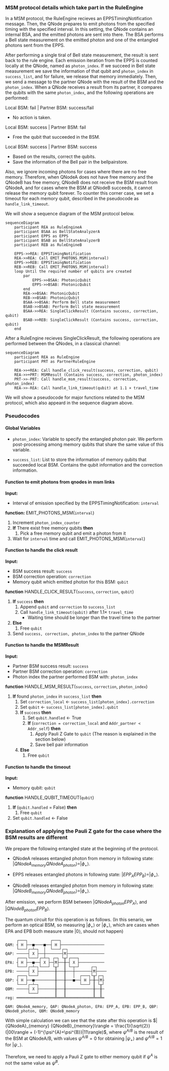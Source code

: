 ### MSM protocol details which take part in the RuleEngine

In a MSM protocol, the RuleEngine recieves an EPPSTimingNotification message. Then, the QNode prepares to emit photons from the specified timing with the specified interval. In this setting, the QNode contains an internal BSA, and the emitted photons are sent into there. The BSA performs a Bell state measurement on the emitted photon and one of the entangled photons sent from the EPPS.

After performing a single tiral of Bell state measurement, the result is sent back to the rule engine. Each emission iteration from the EPPS is counted locally at the QNode, named as `photon_index`. If we succeed in Bell state measurement we save the information of that qubit and `photon_index` in `success_list`, and for failure, we release that memory immediately.
Then, we send a message to the partner QNode with the result of the BSM and the `photon_index`. When a QNode receives a result from its partner, it compares the qubits with the same `photon_index`, and the following operations are performed:


Local BSM: fail | Partner BSM: success/fail
- No action is taken.

Local BSM: success | Partner BSM: fail
- Free the qubit that succeeded in the BSM.

Local BSM: success | Partner BSM: success
- Based on the results, correct the qubits.
- Save the information of the Bell pair in the bellpairstore.

Also, we ignore incoming photons for cases where there are no free memory. Therefore, when QNodeA does not have free memory and the QNodeB has free memory, QNodeB does not receive the BSM result from QNodeA, and for cases where the BSM at QNodeB succeeds, it cannot release the memory qubit forever. To counter this corner case, we set a timeout for each memory qubit, described in the pseudocode as `handle_link_timeout`.

We will show a sequence diagram of the MSM protocol below.

```mermaid
sequenceDiagram
    participant REA as RuleEngineA
    participant BSAA as BellStateAnalyzerA
    participant EPPS as EPPS
    participant BSAB as BellStateAnalyzerB
    participant REB as RuleEngineB

    EPPS->>REA: EPPSTimingNotification
    REA->>REA: Call EMIT_PHOTONS_MSM(interval)
    EPPS->>REB: EPPSTimingNotification
    REB->>REB: Call EMIT_PHOTONS_MSM(interval)
    loop Until the required number of qubits are created
        par
            EPPS->>BSAA: PhotonicQubit
            EPPS->>BSAB: PhotonicQubit
        end
        REA->>BSAA: PhotonicQubit
        REB->>BSAB: PhotonicQubit
        BSAA->>BSAA: Perform Bell state measurement
        BSAB->>BSAB: Perform Bell state measurement
        BSAA->>REA: SingleClickResult (Contains success, correction, qubit)
        BSAB->>REB: SingleClickResult (Contains success, correction, qubit)
    end
```
After a RuleEngine recieves SingleClickResult, the following operations are performed between the QNodes, in a classical channel:

```mermaid
sequenceDiagram
    participant REA as RuleEngine
    participant PRT as PartnerRuleEngine

    REA->>+REA: Call handle_click_result(success, correction, qubit)
    REA->>+PRT: MSMResult (Contains success, correction, photon_index)
    PRT->>-PRT: Call handle_msm_result(success, correction, photon_index)
    REA->>-REA: Call handle_link_timeout(qubit) at 1.1 × travel_time
```

We will show a pseudocode for major functions related to the MSM protocol, which also appeard in the sequence diagram above.

### Pseudocodes

#### Global Variables

- `photon_index`: Variable to specify the entangled photon pair. We perform post-processing among memory qubits that share the same value of this variable.

- `success_list`: List to store the information of memory qubits that succeeded local BSM. Contains the qubit information and the correction information.

#### Function to emit photons from qnodes in msm links

**Input:**
- Interval of emission specified by the EPPSTimingNotification: `interval`

**function:** EMIT_PHOTONS_MSM(`interval`)
1. Increment `photon_index_counter`
1. **If** There exist free memory qubits **then**
    1. Pick a free memory qubit and emit a photon from it
1. Wait for `interval` time and call EMIT_PHOTONS_MSM(`interval`)

#### Function to handle the click result

**Input:**
- BSM success result: `success`
- BSM correction operation: `correction`
- Memory qubit which emitted photon for this BSM: `qubit`

**function** HANDLE_CLICK_RESULT(`success`, `correction`, `qubit`)
1. **If** `success` **then**
    1. Append `qubit` and `correction` to `success_list`
    1. Call `handle_link_timeout(qubit)` after $1.1 \times$ `travel_time`
       - Waiting time should be longer than the travel time to the partner
1. **Else**
    1. Free `qubit`
1. Send `success, correction, photon_index` to the partner QNode


#### Function to handle the MSMResult

**Input:**
- Partner BSM success result: `success`
- Partner BSM correction operation: `correction`
- Photon index the partner performed BSM with: `photon_index`

**function** HANDLE_MSM_RESULT(`success`, `correction`, `photon_index`)
1. **If** found `photon_index` in `success_list` **then**
    1. Set `correction_local` $\gets$ `success_list[photon_index].correction`
    1. Set `qubit` $\gets$ `success_list[photon_index].qubit`
    1. **If** `success` **then**
        1. Set `qubit.handled` $\gets$ True
        1. **If** (`correction = correction_local` and `Addr_partner < Addr_self`) **then**
            1. Apply Pauli Z Gate to `qubit` (The reason is explained in the section below)
            1. Save bell pair information
    1. **Else**
        1. Free `qubit`


#### Function to handle the timeout

**Input:**
- Memory qubit: `qubit`

**function** HANDLE_QUBIT_TIMEOUT(`qubit`)
1. **If** (`qubit.handled` = False) **then**
    1. Free `qubit`
1. Set `qubit.handled` $\gets$ False


### Explanation of applying the Pauli Z gate for the case where the BSM results are different

We prepare the following entangled state at the beginning of the protocol.

- QNodeA releases entangled photon from memory in following state: $|{QNodeA}_{memory}{QNodeA}_{photon}\rangle=|\phi_+\rangle$.

- EPPS releases entangled photons in following state: $|{EPP}_{A}{EPP}_{B}\rangle=|\phi_+\rangle$.

- QNodeB releases entangled photon from memory in following state: $|{QNodeB}_{memory}{QNodeB}_{photon}\rangle=|\phi_+\rangle$.

After emission, we perform BSM between $|{QNodeA}_{photon}{EPP}_{A}\rangle$, and $|{QNodeB}_{photon}{EPP}_{B}\rangle$.

The quantum circuit for this operation is as follows. (In this senario, we perform an optical BSM, so measuring $|\phi_{+}\rangle$ or $|\phi_{+}\rangle$, which are cases when EPA and EPB both measure state $|0\rangle$, should not happen)

```
     ┌───┐          ┌───┐
QAM: ┤ H ├──■────■──┤ H ├───────────────────
     └───┘┌─┴─┐  │  └───┘┌─┐
QAP: ─────┤ X ├──┼───────┤M├────────────────
     ┌───┐└───┘┌─┴─┐ ┌─┐ └╥┘┌───┐
EPA: ┤ H ├──■──┤ X ├─┤M├──╫─┤ X ├───────────
     └───┘┌─┴─┐└───┘ └╥┘  ║ └─┬─┘     ┌─┐
EPB: ─────┤ X ├───────╫───╫───┼───────┤M├────
     ┌───┐└───┘       ║   ║   │  ┌───┐└╥┘┌─┐
QBP: ┤ H ├──■─────────╫───╫───■──┤ H ├─╫─┤M├
     └───┘┌─┴─┐       ║   ║      └───┘ ║ └╥┘
QBM: ─────┤ X ├───────╫───╫────────────╫──╫─
          └───┘       ║   ║            ║  ║
reg: ═════════════════╩═══╩════════════╩══╩═

QAM: QNodeA_memory, QAP: QNodeA_photon, EPA: EPP_A, EPB: EPP_B, QBP: QNodeB_photon, QBM: QNodeB_memory
```
With simple calculation we can see that the state after this operation is $|{QNodeA}_{memory} {QNodeB}_{memory}\rangle = \frac{1}{\sqrt{2}}(|00\rangle + (-1)^{\psi^{A}+\psi^{B}}|11\rangle)$, where $\psi^{A/B}$ is the result of the BSM at QNodeA/B, with values $\psi^{A/B} = 0$ for obtaining $|\psi_{+}\rangle$ and $\psi^{A/B} = 1$ for $|\psi_{-}\rangle$.

Therefore, we need to apply a Pauli Z gate to either memory qubit if $\psi^{A}$ is not the same value as $\psi^{B}$.
